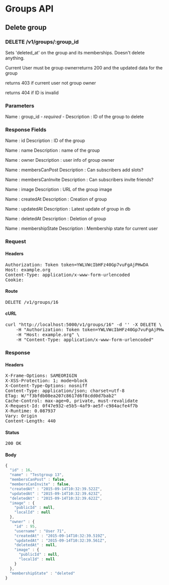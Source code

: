 # Groups API

## Delete group

### DELETE /v1/groups/:group_id

Sets &#39;deleted_at&#39; on the group and its memberships. Doesn&#39;t delete anything.

Current User must be group ownerreturns 200 and the updated data for the group

returns 403 if current user not group owner

returns 404 if ID is invalid

### Parameters

Name : group_id *- required -*
Description : ID of the group to delete


### Response Fields

Name : id
Description : ID of the group

Name : name
Description : name of the group

Name : owner
Description : user info of group owner

Name : membersCanPost
Description : Can subscribers add slots?

Name : membersCanInvite
Description : Can subscribers invite friends?

Name : image
Description : URL of the group image

Name : createdAt
Description : Creation of group

Name : updatedAt
Description : Latest update of group in db

Name : deletedAt
Description : Deletion of group

Name : membershipState
Description : Membership state for current user

### Request

#### Headers

<pre>Authorization: Token token=YWLVWcIbHFz40Gp7vuFgAjPHwDA
Host: example.org
Content-Type: application/x-www-form-urlencoded
Cookie: </pre>

#### Route

<pre>DELETE /v1/groups/16</pre>

#### cURL

<pre class="request">curl &quot;http://localhost:5000/v1/groups/16&quot; -d &#39;&#39; -X DELETE \
	-H &quot;Authorization: Token token=YWLVWcIbHFz40Gp7vuFgAjPHwDA&quot; \
	-H &quot;Host: example.org&quot; \
	-H &quot;Content-Type: application/x-www-form-urlencoded&quot;</pre>

### Response

#### Headers

<pre>X-Frame-Options: SAMEORIGIN
X-XSS-Protection: 1; mode=block
X-Content-Type-Options: nosniff
Content-Type: application/json; charset=utf-8
ETag: W/&quot;f3bfdb08ea207c8617d6f8cdd0d7bab2&quot;
Cache-Control: max-age=0, private, must-revalidate
X-Request-Id: 0f47e932-e5b5-4af9-ae5f-c984acfe4f7b
X-Runtime: 0.087937
Vary: Origin
Content-Length: 440</pre>

#### Status

<pre>200 OK</pre>

#### Body

```javascript
{
  "id" : 16,
  "name" : "Testgroup 13",
  "membersCanPost" : false,
  "membersCanInvite" : false,
  "createdAt" : "2015-09-14T10:32:39.522Z",
  "updatedAt" : "2015-09-14T10:32:39.623Z",
  "deletedAt" : "2015-09-14T10:32:39.622Z",
  "image" : {
    "publicId" : null,
    "localId" : null
  },
  "owner" : {
    "id" : 95,
    "username" : "User 71",
    "createdAt" : "2015-09-14T10:32:39.519Z",
    "updatedAt" : "2015-09-14T10:32:39.561Z",
    "deletedAt" : null,
    "image" : {
      "publicId" : null,
      "localId" : null
    }
  },
  "membershipState" : "deleted"
}
```
